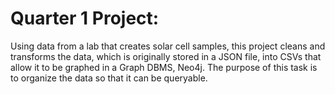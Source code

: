 # Quarter 1 Project:
Using data from a lab that creates solar cell samples, this project cleans and transforms the data, which is originally stored in a JSON file, into CSVs that allow it to be graphed in a Graph DBMS, Neo4j. The purpose of this task is to organize the data so that it can be queryable.
